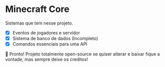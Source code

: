 # Minecraft Core

Sistemas que tem nesse projeto.

- [x] Eventos de jogadores e servidor
- [x] Sistema de banco de dados (Incompleto)
- [x] Comandos essenciais para uma API

🥰 Pronto! Projeto totalmente open-source se quiser alterar e baixar fique a vontade, mas sempre deixe os creditos!

